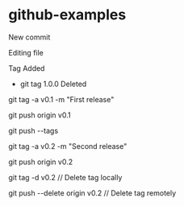 # github-examples

New commit

Editing file

Tag Added

- git tag 1.0.0 Deleted

git tag -a v0.1 -m "First release"

git push origin v0.1

git push --tags

git tag -a v0.2 -m "Second release"

git push origin v0.2

git tag -d v0.2 // Delete tag locally

git push --delete origin v0.2 // Delete tag remotely